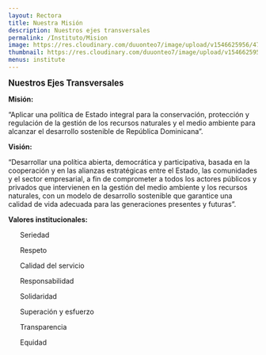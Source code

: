 ```yaml
---
layout: Rectora
title: Nuestra Misión
description: Nuestros ejes transversales
permalink: /Instituto/Mision
image: https://res.cloudinary.com/duuonteo7/image/upload/v1546625956/47015837_198593964405984_6524636921325420544_n.jpg
thumbnail: https://res.cloudinary.com/duuonteo7/image/upload/v1546625956/47015837_198593964405984_6524636921325420544_n.jpg
menus: institute
---
```

<BIG><b>Nuestros Ejes Transversales</b></BIG>


<b>Misión: </b>



“Aplicar una política de Estado integral para la conservación, protección y regulación de la gestión de los recursos naturales y el medio ambiente para alcanzar el desarrollo sostenible de República Dominicana”.





<b>Visión: </b>



“Desarrollar una política abierta, democrática y participativa, basada en la cooperación y en las alianzas estratégicas entre el Estado, las comunidades y el sector empresarial, a fin de comprometer a todos los actores públicos y privados que intervienen en la gestión del medio ambiente y los recursos naturales, con un modelo de desarrollo sostenible que garantice una calidad de vida adecuada para las generaciones presentes y futuras”.




<b>Valores institucionales:</b>




<UL>Seriedad

Respeto

Calidad del servicio

Responsabilidad

Solidaridad

Superación y esfuerzo

Transparencia

Equidad</UL>


    



